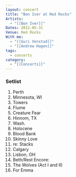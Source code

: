 ```yaml
---
layout: concert
title: "Bon Iver at Red Rocks"
Artists:
  - "[[Bon Iver]]"
Dates: 2012-05-31
Venue: Red Rocks
With me:
  - "[[Guri Venstad]]"
  - "[[Andrew Hagen]]"
tags:
  - concerts
category:
  - "[[Concerts]]"
---
```


### Setlist
1. Perth
2. Minnesota, WI
3. Towers
4. Flume
5. Creature Fear
6. Hinnom, TX
7. Wash.
8. Holocene
9. Blood Bank
10. Skinny Love
11. re: Stacks
12. Calgary
13. Lisbon, OH
14. Beth/Rest
Encore:
15. The Wolves (Act I and II)
16. For Emma
